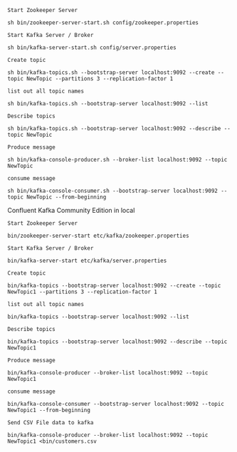 

    Start Zookeeper Server

    sh bin/zookeeper-server-start.sh config/zookeeper.properties

    Start Kafka Server / Broker

    sh bin/kafka-server-start.sh config/server.properties

    Create topic

    sh bin/kafka-topics.sh --bootstrap-server localhost:9092 --create --topic NewTopic --partitions 3 --replication-factor 1

    list out all topic names

    sh bin/kafka-topics.sh --bootstrap-server localhost:9092 --list

    Describe topics

    sh bin/kafka-topics.sh --bootstrap-server localhost:9092 --describe --topic NewTopic

    Produce message

    sh bin/kafka-console-producer.sh --broker-list localhost:9092 --topic NewTopic

    consume message

    sh bin/kafka-console-consumer.sh --bootstrap-server localhost:9092 --topic NewTopic --from-beginning

Confluent Kafka Community Edition in local

    Start Zookeeper Server

    bin/zookeeper-server-start etc/kafka/zookeeper.properties

    Start Kafka Server / Broker

    bin/kafka-server-start etc/kafka/server.properties

    Create topic

    bin/kafka-topics --bootstrap-server localhost:9092 --create --topic NewTopic1 --partitions 3 --replication-factor 1

    list out all topic names

    bin/kafka-topics --bootstrap-server localhost:9092 --list

    Describe topics

    bin/kafka-topics --bootstrap-server localhost:9092 --describe --topic NewTopic1

    Produce message

    bin/kafka-console-producer --broker-list localhost:9092 --topic NewTopic1

    consume message

    bin/kafka-console-consumer --bootstrap-server localhost:9092 --topic NewTopic1 --from-beginning 

    Send CSV File data to kafka

    bin/kafka-console-producer --broker-list localhost:9092 --topic NewTopic1 <bin/customers.csv
